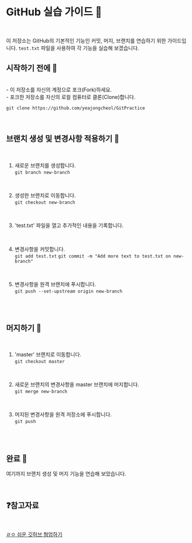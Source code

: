 # GitHub 실습 가이드 📘
</br>

이 저장소는 GitHub의 기본적인 기능인 커밋, 머지, 브랜치를 연습하기 위한 가이드입니다. `test.txt` 파일을 사용하여 각 기능을 실습해 보겠습니다. </br>

## 시작하기 전에 🚀
</br>
- 이 저장소를 자신의 계정으로 포크(Fork)하세요.</br>
- 포크한 저장소를 자신의 로컬 컴퓨터로 클론(Clone)합니다.</br>

`git clone https://github.com/yeajongcheol/GitPractice`
</br>

</br>

## 브랜치 생성 및 변경사항 적용하기 🌿

</br>

1. 새로운 브랜치를 생성합니다.</br>
`git branch new-branch`

</br>

2. 생성한 브랜치로 이동합니다.</br>
`git checkout new-branch`
</br>

3. 'test.txt' 파일을 열고 추가적인 내용을 기록합니다.
</br>
   
4. 변경사항을 커밋합니다.</br>
`git add test.txt`
`git commit -m "Add more text to test.txt on new-branch"`

</br>

5. 변경사항을 원격 브랜치에 푸시합니다.</br>
`git push --set-upstream origin new-branch`

</br>

</br>

## 머지하기 🔄
</br>

1. 'master' 브랜치로 이동합니다.</br>
`git checkout master`
</br>

2. 새로운 브랜치의 변경사항을 master 브랜치에 머지합니다.</br>
`git merge new-branch`
</br>

3. 머지된 변경사항을 원격 저장소에 푸시합니다.</br>
`git push`
</br>

</br>

## 완료 🎉
여기까지 브랜치 생성 및 머지 기능을 연습해 보았습니다. 

</br>

## ❓참고자료
</br>

[ㄹㅇ 쉬운 깃허브 협업하기](https://youtu.be/IT41djAKUgg?si=kClqgFkmkP0eSEFD)


